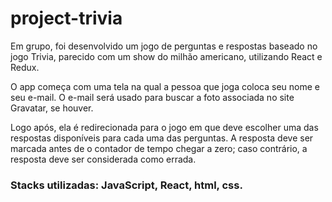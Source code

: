 # project-trivia

Em grupo, foi desenvolvido um jogo de perguntas e respostas baseado no jogo Trivia, parecido com um show do milhão americano, utilizando React e Redux.

O app começa com uma tela na qual a pessoa que joga coloca seu nome e seu e-mail. O e-mail será usado para buscar a foto associada no site Gravatar, se houver.

Logo após, ela é redirecionada para o jogo em que deve escolher uma das respostas disponíveis para cada uma das perguntas. A resposta deve ser marcada antes de o contador de tempo chegar a zero; caso contrário, a resposta deve ser considerada como errada.

### Stacks utilizadas: JavaScript, React, html, css.
